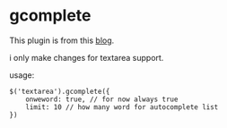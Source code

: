 gcomplete
=========

This plugin is from this [blog](http://blog.xlune.com/2010/02/jquerygcomplete.html).

i only make changes for textarea support.

usage:

    $('textarea').gcomplete({
        onweword: true, // for now always true
        limit: 10 // how many word for autocomplete list
    })